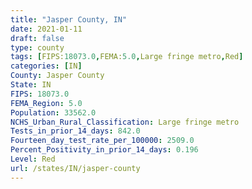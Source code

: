 ```yaml
---
title: "Jasper County, IN"
date: 2021-01-11
draft: false
type: county
tags: [FIPS:18073.0,FEMA:5.0,Large fringe metro,Red]
categories: [IN]
County: Jasper County
State: IN
FIPS: 18073.0
FEMA_Region: 5.0
Population: 33562.0
NCHS_Urban_Rural_Classification: Large fringe metro
Tests_in_prior_14_days: 842.0
Fourteen_day_test_rate_per_100000: 2509.0
Percent_Positivity_in_prior_14_days: 0.196
Level: Red
url: /states/IN/jasper-county
---
```



